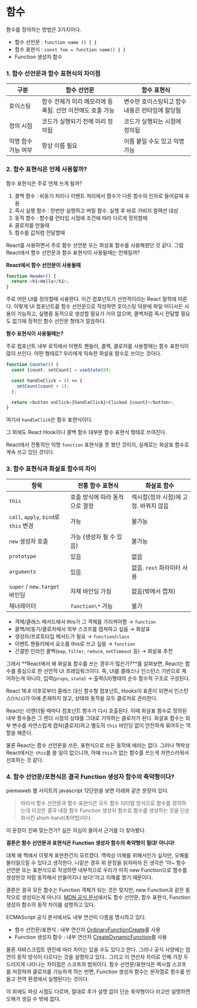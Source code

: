 # 함수

함수를 정의하는 방법은 3가지이다.

- 함수 선언문 : `function name () { }`
- 함수 표현식 : `const foo = function name() { }`
- Function 생성자 함수

### 1. 함수 선언문과 함수 표현식의 차이점

| 구분                | 함수 선언문                                               | 함수 표현식                                     |
| ------------------- | --------------------------------------------------------- | ----------------------------------------------- |
| 호이스팅            | 함수 전체가 미리 메모리에 등록됨. 선언 이전에도 호출 가능 | 변수만 호이스팅되고 함수 내용은 런타임에 할당됨 |
| 정의 시점           | 코드가 실행되기 전에 미리 정의됨                          | 코드가 실행되는 시점에 정의됨                   |
| 익명 함수 가능 여부 | 항상 이름 필요                                            | 이름 붙일 수도 있고 익명 가능                   |

### 2. 함수 표현식은 언제 사용할까?

함수 표현식은 주로 언제 쓰게 될까?

1. 콜백 함수 : 비동기 처리나 이벤트 처리에서 함수가 다른 함수의 인자로 들어갈때 유용
2. 즉시 실행 함수 : 한번만 실행하고 버릴 함수. 실행 후 바로 가비지 컬렉션 대상
3. 동적 함수 : 함수를 런타임 시점에 조건에 따라 다르게 정의할때
4. 클로저를 만들때
5. 함수를 값처럼 전달할때

React를 사용하면서 주로 함수 선언문 또는 화살표 함수를 사용해왔던 것 같다. 그럼 React에서 함수 선언문과 함수 표현식이 사용될때는 언제일까?

**React에서 함수 선언문이 사용될때**

```javascript
function Header() {
  return <h1>Hello</h1>;
}
```

주로 어떤 UI를 정의할때 사용한다. 이건 컴포넌트가 선언적이라는 React 철학에 따른다. 이렇게 UI 컴포넌트를 함수 선언문으로 작성하면 호이스팅 덕분에 파일 어디서든 사용이 가능하고, 실행중 동적으로 생성할 필요가 거의 없으며, 콜백처럼 즉시 전달할 필요도 없기에 정적인 함수 선언문 형태가 깔끔하다.

**함수 표현식이 사용될때는?**

주로 컴포넌트 내부 로직에서 이벤트 핸들러, 콜랙, 클로저를 사용할때는 함수 표현식이 많이 쓰인다. 어떤 형태로? 우리에게 익숙한 화살표 함수로 쓰이는 것이다.

```javascript
function Counter() {
  const [count, setCount] = useState(0);

  const handleClick = () => {
    setCount(count + 1);
  };

  return <button onClick={handleClick}>Clicked {count}</button>;
}
```

여기서 `handleClick`은 함수 표현식이다.

그 외에도 React Hook이나 콜백 함수 대부분 함수 표현식 형태로 쓰여진다.

React에서 전통적인 익명 `function` 표현식을 못 봤던 것이지, 실제로는 화살표 함수로 계속 쓰고 있던 것이다.

### 3. 함수 표현식과 화살표 함수의 차이

| 항목                                  | 전통 함수 표현식               | 화살표 함수                           |
| ------------------------------------- | ------------------------------ | ------------------------------------- |
| `this`                                | 호출 방식에 따라 동적으로 결정 | 렉시컬(정의 시점)에 고정. 바뀌지 않음 |
| `call`, `apply`, `bind`로 `this` 변경 | 가능                           | 불가능                                |
| `new` 생성자 호출                     | 가능 (생성자 될 수 있음)       | 불가능                                |
| `prototype`                           | 있음                           | 없음                                  |
| `arguments`                           | 있음                           | 없음. `rest` 파라미터 사용            |
| `super` / `new.target` 바인딩         | 자체 바인딩 가짐               | 없음(밖에서 캡쳐)                     |
| 제너레이터                            | `function\*` 가능              | 불가                                  |

- 객체/클래스 메서드에서 this가 그 객체를 가리켜야함 → `function`
- 콜백/비동기/클로저에서 외부 스코프를 캡쳐하고 싶음 → 화살표
- 생성자/프로토타입 메서드가 필요 → `function`/`class`
- 이벤트 핸들러에서 요소를 this로 쓰고 싶음 → `function`
- 간결한 인라인 콜백(`map`, `filter`, `reduce`, `setTimeout` 등) → 화살표 추천

그래서 **React에서 왜 화살표 함수를 쓰는 경우가 많은가?**를 살펴보면, React는 함수를 중심으로 한 선언적 UI 프레임워크이다. 즉, UI를 클래스나 인스턴스 기반으로 제어하는게 아니라, 입력(`props`, `state`) → 출력(UI)형태의 순수 함수적 구조로 구성된다.

React 16.8 이후로부터 클래스 대신 함수형 컴포넌트, Hooks이 표준이 되면서 인스턴스(`this`)가 아예 존재하지 않고, 상태와 동작을 모두 클로저로 관리한다.

React는 리렌더될 때마다 컴포넌트 함수가 다시 호출된다. 이때 화살표 함수로 정의된 내부 함수들은 그 렌더 시점의 상태를 그대로 기억하는 클로저가 된다. 화살표 함수는 외부 변수를 자연스럽게 캡처(클로저)하고 별도의 `this` 바인딩 없이 안전하게 묶어두는 역할을 해준다.

물론 React는 함수 선언문을 쓰든, 표현식으로 쓰든 동작에 에러는 없다. 그러나 맥락상 React에서는 `this`를 쓸 일이 없으니까, 아예 `this`가 없는 함수를 쓰는게 자연스러워서 선호하는 것 같다.

### 4. 함수 선언문/포현식은 결국 Function 생성자 함수의 축약형이다?

piemaweb 웹 사이트의 javascript 12단원을 보면 아래와 같은 문장이 있다.

> 따라서 함수 선언문과 함수 표현식은 모두 함수 리터럴 방식으로 함수를 정의하는데 이것은 결국 내장 함수 Function 생성자 함수로 함수를 생성하는 것을 단순화시킨 short-hand(축약법)이다.

이 문장이 진짜 맞는건가? 싶은 의심이 들어서 근거를 더 찾아봤다.

**결론은 함수 선언문과 표현식은 Function 생성자 함수의 축약형이 절대! 아니다!**

대체 왜 책에서 이렇게 표현한건지 모르겠다. 맥락상 이해를 위해서인가 싶지만, 오해를 불러일으킬 수 있다고 생각한다. 나같은 경우 위 문장을 읽자마자 든 생각은 '아~ 함수 선언문 또는 표현식으로 작성하면 내부적으로 우리가 마치 new Function으로 함수를 생성한것 처럼 동작해서 만들어지나 보다!'라고 이해를 했기 때문이다.

결론은 결국 모든 함수는 Function 객체가 되는 것은 맞지만, new Function과 같은 동작으로 생성되는게 아니다. [MDN 공식 문서](https://developer.mozilla.org/ko/docs/Web/JavaScript/Reference/Functions)에서도 함수 선언문, 함수 표현식, Function 생성자 함수의 동작 차이를 설명하고 있다.

ECMAScript 공식 문서에서도 내부 연산이 다름을 명시하고 있다.

- 함수 선언문/표현식 : 내부 연산자 [OrdinaryFunctionCreate](https://tc39.es/ecma262/multipage/ordinary-and-exotic-objects-behaviours.html#sec-ordinaryfunctioncreate)를 사용
- Function 생성자 함수 : 내부 연산자 [CreateDynamicFunction](https://tc39.es/ecma262/#sec-createdynamicfunction)를 사용

물론 자바스크립트 엔진에 따라 차이는 있을 수도 있다고 한다. 그러나 공식 사양에는 엄연히 동작 방식이 다르다는 것을 설명하고 있다.. 그리고 이 연산자 차이로 인해 가장 두드러지게 나타나는 차이점은 스코프의 범위이다. 함수 선언문/표현식은 렉시컬 스코프를 저장하여 클로저를 가능하게 하는 반면, Function 생성자 함수는 문자열로 함수를 만들고 전역 환경에서 실행된다는 것이다.

이 외에도 파싱 시점도 다르며, 절대로 추가 설명 없이 단순 축약형이다 라고만 설명하면 오해가 생길 수 밖에 없다.
